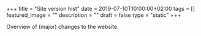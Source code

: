 +++
title =  "Site version hist"
date = 2019-07-10T10:00:00+02:00
tags = []
featured_image = ""
description = ""
draft = false
type = "static"
+++

Overview of (major) changes to the website.

